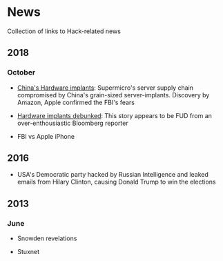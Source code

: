 # News
Collection of links to Hack-related news



## 2018

### October

* [China's Hardware implants](https://www.bloomberg.com/news/features/2018-10-04/the-big-hack-how-china-used-a-tiny-chip-to-infiltrate-america-s-top-companies): Supermicro's server supply chain compromised by China's grain-sized server-implants. Discovery by Amazon, Apple confirmed the FBI's fears
* [Hardware implants debunked](https://9to5mac.com/2018/10/09/bloomberg/): This story appears to be FUD from an over-enthousiastic Bloomberg reporter




* FBI vs Apple iPhone


## 2016

* USA's Democratic party hacked by Russian Intelligence and leaked emails from Hilary Clinton, causing Donald Trump to win the elections 




## 2013

### June
* Snowden revelations




* Stuxnet